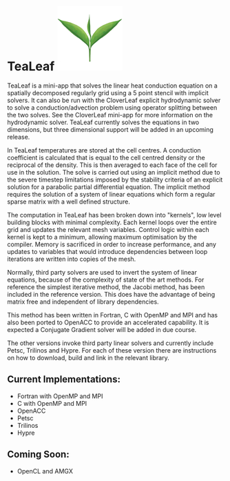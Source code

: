 # TeaLeaf ![image](Tea3D_alpha_small.png "TeaLeaf")

TeaLeaf is a mini-app that solves the linear heat conduction equation on a
spatially decomposed regularly grid using a 5 point stencil with implicit
solvers. It can also be run with the CloverLeaf explicit hydrodynamic solver to
solve a conduction/advection problem using operator splitting between the two
solves. See the CloverLeaf mini-app for more information on the hydrodynamic
solver. TeaLeaf currently solves the equations in two dimensions, but three
dimensional support will be added in an upcoming release.

In TeaLeaf temperatures are stored at the cell centres. A conduction
coefficient is calculated that is equal to the cell centred density or the
reciprocal of the density. This is then averaged to each face of the cell for
use in the solution. The solve is carried out using an implicit method due to
the severe timestep limitations imposed by the stability criteria of an
explicit solution for a parabolic partial differential equation. The implicit
method requires the solution of a system of linear equations which form a
regular sparse matrix with a well defined structure.

The computation in TeaLeaf has been broken down into "kernels", low level
building blocks with minimal complexity. Each kernel loops over the entire grid
and updates the relevant mesh variables. Control logic within each kernel is
kept to a minimum, allowing maximum optimisation by the compiler. Memory is
sacrificed in order to increase performance, and any updates to variables that
would introduce dependencies between loop iterations are written into copies of
the mesh.

Normally, third party solvers are used to invert the system of linear
equations, because of the complexity of state of the art methods. For reference
the simplest iterative method, the Jacobi method, has been included in the
reference version. This does have the advantage of being matrix free and
independent of library dependencies.

This method has been written in Fortran, C with OpenMP and MPI and has also
been ported to OpenACC to provide an accelerated capability. It is expected a
Conjugate Gradient solver will be added in due course.

The other versions invoke third party linear solvers and currently include
Petsc, Trilinos and Hypre. For each of these version there are instructions on
how to download, build and link in the relevant library.

## Current Implementations:

- Fortran with OpenMP and MPI
- C with OpenMP and MPI
- OpenACC
- Petsc
- Trilinos
- Hypre

## Coming Soon:

- OpenCL and AMGX
